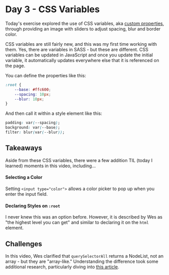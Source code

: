 # Day 3 - CSS Variables
Today's exercise explored the use of CSS variables, aka [custom properties](https://developer.mozilla.org/en-US/docs/Web/CSS/--*), through providing an image with sliders to adjust spacing, blur and border color.

CSS variables are still fairly new, and this was my first time working with them. Yes, there are variables in SASS - but these are different. CSS variables can be updated in JavaScript and once you update the initial variable, it automatically updates everywhere else that it is referenced on the page.

You can define the properties like this:
``` css
:root {
    --base: #ffc600;
    --spacing: 10px;
    --blur: 10px;
}
```

And then call it within a style element like this:
```css
padding: var(--spacing);
background: var(--base);
filter: blur(var(--blur));
```

## Takeaways
Aside from these CSS variables, there were a few addition TIL (today I learned) moments in this video, including...

#### Selecting a Color
Setting ```<input type="color">``` allows a color picker to pop up when you enter the input field.

#### Declaring Styles on ```:root```
I never knew this was an option before. However, it is described by Wes as "the highest level you can get" and similar to declaring it on the ```html``` element.

## Challenges
In this video, Wes clarified that ```querySelectorAll``` returns a NodeList, not an array - but they are "array-like." Understanding the difference took some additional research, particularly diving into [this article](https://toddmotto.com/a-comprehensive-dive-into-nodelists-arrays-converting-nodelists-and-understanding-the-dom/).

